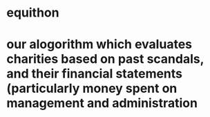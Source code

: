 # equithon
# our alogorithm which evaluates charities based on past scandals, and their financial statements (particularly money spent on management and administration
